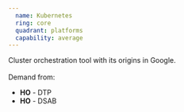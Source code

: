```yaml
---
  name: Kubernetes
  ring: core
  quadrant: platforms
  capability: average
---
```

Cluster orchestration tool with its origins in Google.
<br/><br/>Demand from: <ul><li><strong>HO</strong> - DTP</li><li><strong>HO</strong> - DSAB</li></ul>
